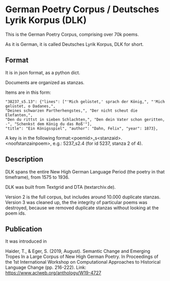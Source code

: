 # German Poetry Corpus / Deutsches Lyrik Korpus (DLK)

This is the German Poetry Corpus, comprising over 70k poems.

As it is German, it is called Deutsches Lyrik Korpus, DLK for short.


## Format

It is in json format, as a python dict.

Documents are organized as stanzas.

Items are in this form:

```
"38237_s5.13": {"lines": ["'Mich gelüstet,' sprach der König,", "'Mich gelüstet, o Dadanes,", 
"Deines schwarzen Partherhengstes,", "Der nicht scheut die Elefanten,", 
"Den du rittst in sieben Schlachten,", "Den dein Vater schon geritten, -", "Schenkst dem König du das Roß'"], 
"title": "Ein Königsspiel", "author": "Dahn, Felix", "year": 1873},
```

A key is in the following format:\<poemid\>_s\<stanzaid\>.\<noofstanzainpoem\>, e.g.: 5237_s2.4 (for id 5237, stanza 2 of 4).


## Description

DLK spans the entire New High German Language Period (the poetry in that timeframe), from 1575 to 1936.

DLK was built from Textgrid and DTA (textarchiv.de).

Version 2 is the full corpus, but includes around 10.000 duplicate stanzas.
Version 3 was cleaned up, the the integrity of particular poems was destroyed, because we removed duplicate stanzas without looking at the poem ids.


## Publication
It was introduced in

Haider, T., & Eger, S. (2019, August). Semantic Change and Emerging Tropes In a Large Corpus of New High German Poetry. In Proceedings of the 1st International Workshop on Computational Approaches to Historical Language Change (pp. 216-222).
Link: https://www.aclweb.org/anthology/W19-4727
